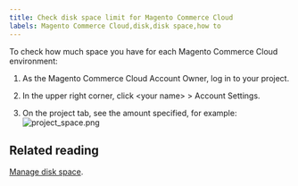 ```yaml
---
title: Check disk space limit for Magento Commerce Cloud
labels: Magento Commerce Cloud,disk,disk space,how to
---
```


To check how much space you have for each Magento Commerce Cloud environment:

1. As the Magento Commerce Cloud Account Owner, log in to your project.
    
    
1. In the upper right corner, click &lt;your name> > Account Settings.
    
    
1. On the project tab, see the amount specified, for example:  
     ![project_space.png](https://support.magento.com/hc/article_attachments/360045010711/project_space.png)

## Related reading

[Manage disk space](https://devdocs.magento.com/cloud/project/manage-disk-space.html).
